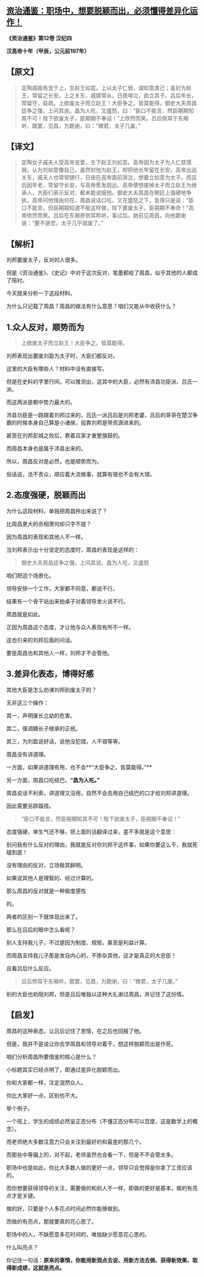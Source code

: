## [资治通鉴：职场中，想要脱颖而出，必须懂得差异化运作！](https://zhuanlan.zhihu.com/p/265796427)

 

**《资治通鉴》第12卷 汉纪四**

**汉高帝十年（甲辰，公元前197年）**

## **【原文】**

> 定陶戚姬有宠于上，生赵王如意。上以太子仁弱，谓如意类己；虽封为赵王，常留之长安。上之关东，戚姬常从，日夜啼泣，欲立其子。吕后年长，常留守，益疏。上欲废太子而立赵王！大臣争之，皆莫能得。御史大夫周昌廷争之强，上问其说。昌为人吃，又盛怒，曰：“臣口不能言，然臣期期知其不可！陛下欲废太子，臣期期不奉诏！”上欣然而笑。吕后侧耳于东厢听，既罢，见昌，为跪谢，曰：“微君，太子几废。”

## **【译文】**

> 定陶女子戚夫人受高帝宠爱，生下赵王刘如意。高帝因为太子为人仁慈懦弱，认为刘如意像自己，虽然封他为赵王，却把他长年留在长安。高帝出巡关东，戚夫人也常常随行，日夜在高帝面前哭泣，想要立如意为太子。而吕后因年老，常留守长安，与高帝愈发疏远。高帝便想废掉太子而立赵王为继承人，大臣们表示反对，都未能说服他。御史大夫周昌在朝廷上强硬地争执，高帝问他理由何在。周昌说话口吃，又在盛怒之下，急得只是说：“臣口不能言，但臣期期知道不能这样做，陛下要废太子，臣期期不奉命！”高帝欣然而笑。吕后在东厢房侧耳聆听，事过后，她召见周昌，向他跪谢说：“要不是您，太子几乎就废了。”

## **【解析】**

刘邦要废太子，反对的人很多。

但是《资治通鉴》、《史记》中对于这次反对，笔墨都给了周昌，似乎其他的人都成了陪衬。

今天就来分析一下这段材料。

为什么只记载了周昌？周昌的做法有什么意思？咱们又能从中收获什么？

## **1.众人反对，顺势而为**

> 上欲废太子而立赵王！大臣争之，皆莫能得。

刘邦表现出要废刘盈为太子时，大臣们都反对。

这里的大臣有哪些人？材料中没有直接写。

但是在史料的字里行间，可以推测出，这其中的大臣，必然有沛县功臣派、吕氏一派。

而这两派是朝中势力最大的。



沛县功臣是一路跟着刘邦过来的，吕氏一派吕后是刘邦老婆，吕后的哥哥在楚汉争霸的时候本身自己算是小诸侯，投靠刘邦是带资源进来的。



甚至在刘邦彭城之败后，靠着吕家才重整旗鼓的。

而周昌本身也是属于沛县出来的。

所以，周昌反对是必然，也是顺势而为。

俗话说，法不责众，顺应着大流做事，就算有错也不会有大错。

## **2.态度强硬，脱颖而出**

为什么这段材料，单独把周昌拎出来说了？

比周昌更大的丞相萧何却只字不提？

因为周昌的表现和其他人不一样。

当刘邦表示出十分坚定的态度时，周昌的表现是这样的：

> 御史大夫周昌廷争之强，上问其说。昌为人吃，又盛怒

咱们把这个场景化。

领导安排一个工作，大家都不同意，都说不行。

结果有一个骨干站出来拍桌子对着领导发火说不行。

周昌就是如此。

正因为周昌这个态度，才让他与众人表现有所不一样。

这也引来的刘邦后面的问话。

要是周昌也和其他人一样，刘邦才不会管他。

## **3.差异化表态，博得好感**

其他大臣是怎么劝谏刘邦别废太子的？

无非这三个操作：

其一，声明废长立幼的危害。 

其二，强调嫡长子继承的正统。 

其三，为刘盈说好话，说他没犯错，人不错等等。

周昌没有讲道理。

一方面，如果讲道理有用，也不会**“大臣争之，皆莫能得。”**

另一方面，周昌口吃结巴，**“昌为人吃。”**

周昌说话不利索，讲道理又没用，自然不会去用自己结巴的口才给刘邦讲道理。

因此需要另辟蹊径。

> “臣口不能言，然臣期期知其不可！陛下欲废太子，臣期期不奉诏！”

态度强硬，单生气还不够，把上面的话翻译过来，差不多就是这个意思：

别问我有什么反对的理由，我就是反对你刘邦干这件事，如果你要这么干，我就死磕到底！

没有理由的反对，立场极其鲜明。

如果说其他人是理智的、经过计算的。

那么周昌的反对就是一种极度感性

的。

两者的区别一下就体现出来了。

那么在吕后的眼中怎么看呢？

别人支持我儿子，不过是因为制度、规矩，甚至是利益计算。

而周昌支持我儿子那是发自内心的，不掺杂其他，这才是真正的大忠臣！

且看吕后什么反应。

> 吕后侧耳于东厢听，既罢，见昌，为跪谢，曰：“微君，太子几废。”

别的大臣也劝阻刘邦，但是吕后唯独以这种大礼谢过周昌，并记住了这份情。



## **【启发】**

周昌的这种表态，让吕后记住了恩情，在之后也回报了他。

但是，我并不是说让你去学周昌和领导对着干，想这样脱颖而出是作死。

咱们分析周昌所要借鉴的核心是什么？

小标题其实已经点明了，即通过差异化脱颖而出。

你和大家都一样，注定泯然众人。

你比大家好一点，区别也不大。

举个例子。

一个班上，学生的成绩必然呈正态分布（不懂正态分布可以百度，这是数学上的概念）。

而老师绝大多数注意力只会关注到最好的和最差的那几个。

而那些中等偏上的，对不起，老师虽然也会看一下，但是不不会管太多。

职场中也是如此，你比大多数人做的更好一点，领导只会觉得是你拿了工资应该的。

而你想要获得领导的关注，需要做的和别人不一样，即做的更好是基本，做的有亮点才是关键。

做的好，只要是个人多花点时间必然你能够做到。

而做的有亮点，那就要真的花心思了。

职场中的人，不缺愿意多花时间的，唯独缺少愿意花心思的。

什么叫亮点？

你记住一句话：**原来的事情，你能用新观点去说、用新方法去做、获得新效果、取得新成绩，这就是亮点。**